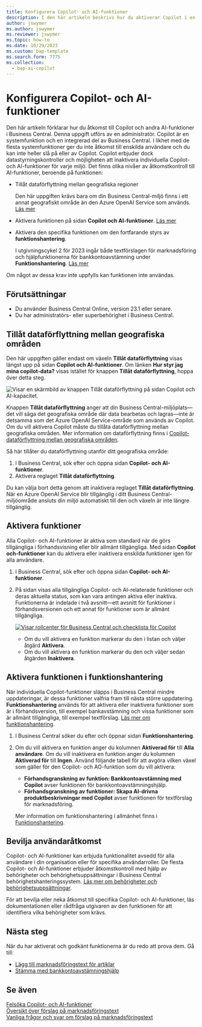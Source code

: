 ```yaml
---
title: Konfigurera Copilot- och AI-funktioner
description: I den här artikeln beskrivs hur du aktiverar Copilot i en miljö.
author: jswymer
ms.author: jswymer
ms.reviewer: jswymer
ms.topic: how-to
ms.date: 10/29/2023
ms.custom: bap-template
ms.search.form: 7775
ms.collection:
  - bap-ai-copilot
---
```


# Konfigurera Copilot- och AI-funktioner 

<!--[!INCLUDE[ai-preview](includes/ai-preview.md)]-->

<!--This article explains how you can control the ability to create AI-powered item marketing text with Copilot for your organization. This task is done by an admin. There are two requirements that you must fulfill to make the feature available to users:-->

Den här artikeln förklarar hur du åtkomst till Copilot och andra AI-funktioner i Business Central. Denna uppgift utförs av en administratör. Copilot är en systemfunktion och en integrerad del av Business Central. I likhet med de flesta systemfunktioner ger du inte åtkomst till enskilda användare och du kan inte heller slå på eller av Copilot. Copilot erbjuder dock datastyrningskontroller och möjligheten att inaktivera individuella Copilot- och AI-funktioner för varje miljö. Det finns olika nivåer av åtkomstkontroll till AI-funktioner, beroende på funktionen:

- Tillåt dataförflyttning mellan geografiska regioner

  Den här uppgiften krävs bara om din Business Central-miljö finns i ett annat geografiskt område än den Azure OpenAI Service som används. [Läs mer](#allow-data-movement-across-geographies)

- Aktivera funktionen på sidan **Copilot och AI-funktioner**. [Läs mer](#activate-features)

- Aktivera den specifika funktionen om den fortfarande styrs av **funktionshantering**.

  I utgivningscykel 2 för 2023 ingår både textförslagen för marknadsföring och hjälpfunktionerna för bankkontoavstämning under **Funktionshantering**. [Läs mer](#enable-feature-in-feature-management)

Om något av dessa krav inte uppfylls kan funktionen inte användas.

## Förutsättningar

- Du använder Business Central Online, version 23.1 eller senare. <!--[preview version](ai-preview-getstarted.md) of Business Central that's enabled for Copilot.-->
- Du har administratörs- eller superbehörighet i Business Central.  <!--For more information, go to [Configure AI-powered item marketing text with Copilot](enable-ai.md).-->

## Tillåt dataförflyttning mellan geografiska områden

Den här uppgiften gäller endast om växeln **Tillåt dataförflyttning** visas längst upp på sidan **Copilot och AI-funktioner**. Om länken **Hur styr jag mina copilot-data?** visas istället för knappen **Tillåt dataförflyttning**, hoppa över detta steg.

![Visar en skärmbild av knappen Tillåt dataförflyttning på sidan Copilot och AI-kapacitet.](media/allow-data-movement-v2.png)

Knappen **Tillåt dataförflyttning** anger att din Business Central-miljöplats&mdash;det vill säga det geografiska område där data bearbetas och lagras&mdash;inte är detsamma som det Azure OpenAI Service-område som används av Copilot. Om du vill aktivera Copilot måste du tillåta dataförflyttning mellan geografiska områden. Mer information om dataförflyttning finns i [Copilot-dataförflyttning mellan geografiska områden](ai-copilot-data-movement.md). 

Så här tillåter du dataförflyttning utanför ditt geografiska område:

1. I Business Central, sök efter och öppna sidan **Copilot- och AI-funktioner**.
1. Aktivera reglaget **Tillåt dataförflyttning**.

Du kan välja bort detta genom att inaktivera reglaget  **Tillåt dataförflyttning**. När en Azure OpenAI Service blir tillgänglig i ditt Business Central-miljöområde ansluts din miljö automatiskt till den och växeln är inte längre tillgänglig. 


<!--
| Australia, United Kingdom, United States | Within the respective geographical region |
| Europe, France, Germany, Norway, Switzerland  | Sweden or Switzerland |
| Asia Pacific, Brazil, Canada, India, Japan, Singapore, South Africa, South Korea, United Arab Emirates  | United States |-->



<!--Note

If your environment is hosted in North America, Copilot will use an Azure OpenAI endpoint in North America to process your data.
If your environment is hosted in Europe, Copilot will use an Azure OpenAI endpoint in Europe to process your data.
If your environment is hosted anywhere else, Copilot will use an Azure OpenAI endpoint outside of the region in which the environment is hosted.
To opt in 

Copilot and other AI capabilities use Azure OpenAI Service.  and are provided by default to only those customers with environments that have United States as their geography for data processing and storage. While the Azure OpenAI Service is available in multiple geographies including Australia, Canada, United States, France, Japan and UK, Copilot does not follow the same regional rollout schedule.

Meanwhile, customers with environments outside the United States can use Copilot AI features by opting in to share relevant data with the Azure OpenAI Service in United States or Switzerland.

The information in the following table outlines the Azure OpenAI service that's used by the Copilot services based on the geography of their Dynamics 365 environment when they opt-in to share data.-->
## Aktivera funktioner

Alla Copilot- och AI-funktioner är aktiva som standard när de görs tillgängliga i förhandsvisning eller blir allmänt tillgängliga. Med sidan **Copilot och-funktioner** kan du aktivera eller inaktivera enskilda funktioner igen för alla användare.

1. I Business Central, sök efter och öppna sidan **Copilot- och AI-funktioner**.

1. På sidan visas alla tillgängliga Copilot- och AI-relaterade funktioner och deras aktuella status, som kan vara antingen aktiva eller inaktiva. Funktionerna är indelade i två avsnitt&mdash;ett avsnitt för funktioner i förhandsversionen och ett annat för funktioner som är allmänt tillgängliga. 

   [![Visar rollcenter för Business Central och checklista för Copilot](media/copilot-and-ai-capabilties-page.svg)](media/copilot-and-ai-capabilties-page.svg#lightbox)

   - Om du vill aktivera en funktion markerar du den i listan och väljer åtgärd **Aktivera**.
   - Om du vill aktivera en funktion markerar du den och väljer sedan åtgärden **Inaktivera**. 


## Aktivera funktionen i funktionshantering

När individuella Copilot-funktioner släpps i Business Central mindre uppdateringar, är dessa funktioner valfria fram till nästa större uppdatering. **Funktionshantering** används för att aktivera eller inaktivera funktioner som är i förhandsversion, till exempel bankavstämning och vissa funktioner som är allmänt tillgängliga, till exempel textförslag. [Läs mer om funktionshantering](/dynamics365/business-central/dev-itpro/administration/feature-management).

1. I Business Central söker du efter och öppnar sidan **Funktionshantering**.
2. Om du vill aktivera en funktion anger du kolumnen **Aktiverad för** till **Alla användare**. Om du vill inaktivera en funktion anger du kolumnen **Aktiverad för** till **Ingen**. Använd följande tabell för att avgöra vilken växel som gäller för den Copilot- och AO-funktion som du vill aktivera:

   - **Förhandsgranskning av funktion: Bankkontoavstämning med Copilot** avser funktionen för bankkontoavstämningshjälp.
   - **Förhandsgranskning av funktioner: Skapa AI-drivna produktbeskrivningar med Copilot** avser funktionen för textförslag för marknadsföring.

   Mer information om funktionshantering i allmänhet finns i [Funktionshantering](/dynamics365/business-central/dev-itpro/administration/feature-management).

## Bevilja användaråtkomst 

Copilot- och AI-funktioner kan erbjuda funktionalitet avsedd för alla användare i din organisation eller för specifika användarroller. De flesta Copilot- och AI-funktioner erbjuder åtkomstkontroll med hjälp av behörigheter och behörighetsuppsättningar i Business Central behörighetshanteringssystem. [Läs mer om behörigheter och behörighetsuppsättningar](ui-define-granular-permissions.md).

För att bevilja eller neka åtkomst till specifika Copilot- och AI-funktioner, läs dokumentationen eller rådfråga utgivaren av den funktionen för att identifiera vilka behörigheter som krävs. 

## Nästa steg

När du har aktiverat och godkänt funktionerna är du redo att prova dem. Gå till:

- [Lägg till marknadsföringstext för artiklar](item-marketing-text.md) 
- [Stämma med bankkontoavstämningshjälp](bank-reconciliation-with-copilot.md) 

## Se även

[Felsöka Copilot- och AI-funktioner](ai-copilot-troubleshooting.md)  
[Översikt över förslag på marknadsföringstext](ai-overview.md)   
[Vanliga frågor och svar om förslag på marknadsföringstext](faqs-marketing-text.md)  
